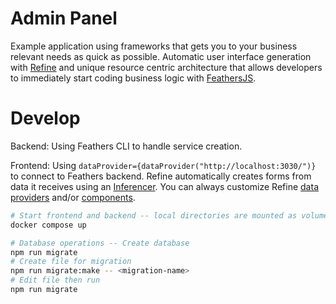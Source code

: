 # Admin Panel

Example application using frameworks that gets you to your business relevant needs as quick as possible. Automatic user interface generation with [Refine](https://refine.dev/docs/getting-started/quickstart/) and unique resource centric architecture that allows developers to immediately start coding business logic with [FeathersJS](https://feathersjs.com/guides/basics/generator.html).

# Develop

Backend:
Using Feathers CLI to handle service creation.

Frontend:
Using `dataProvider={dataProvider("http://localhost:3030/")}` to connect to Feathers backend. Refine automatically creates forms from data it receives using an [Inferencer](https://refine.dev/docs/packages/documentation/inferencer/). You can always customize Refine [data providers](https://refine.dev/docs/tutorial/understanding-dataprovider/index/) and/or [components](https://refine.dev/docs/tutorial/adding-crud-pages/mui/index/).


```bash
# Start frontend and backend -- local directories are mounted as volumes
docker compose up

# Database operations -- Create database
npm run migrate
# Create file for migration
npm run migrate:make -- <migration-name>
# Edit file then run
npm run migrate
```
